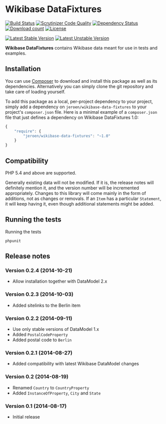 # Wikibase DataFixtures

[![Build Status](https://secure.travis-ci.org/JeroenDeDauw/WikibaseDataFixtures.png?branch=master)](http://travis-ci.org/JeroenDeDauw/WikibaseDataFixtures)
[![Scrutinizer Code Quality](https://scrutinizer-ci.com/g/JeroenDeDauw/WikibaseDataFixtures/badges/quality-score.png?b=master)](https://scrutinizer-ci.com/g/JeroenDeDauw/WikibaseDataFixtures/?branch=master)
[![Dependency Status](https://www.versioneye.com/php/jeroen:wikibase-data-fixtures/badge.png)](https://www.versioneye.com/php/jeroen:wikibase-data-fixtures)
[![Download count](https://poser.pugx.org/jeroen/wikibase-data-fixtures/d/total.png)](https://packagist.org/packages/jeroen/wikibase-data-fixtures)
[![License](https://poser.pugx.org/jeroen/wikibase-data-fixtures/license.svg)](https://packagist.org/packages/jeroen/wikibase-data-fixtures)

[![Latest Stable Version](https://poser.pugx.org/jeroen/wikibase-data-fixtures/version.png)](https://packagist.org/packages/jeroen/wikibase-data-fixtures)
[![Latest Unstable Version](https://poser.pugx.org/jeroen/wikibase-data-fixtures/v/unstable.svg)](//packagist.org/packages/jeroen/wikibase-data-fixtures)

**Wikibase DataFixtures** contains Wikibase data meant for use in tests and examples.

## Installation

You can use [Composer](http://getcomposer.org/) to download and install
this package as well as its dependencies. Alternatively you can simply clone
the git repository and take care of loading yourself.

To add this package as a local, per-project dependency to your project, simply add a
dependency on `jeroen/wikibase-data-fixtures` to your project's `composer.json` file.
Here is a minimal example of a `composer.json` file that just defines a dependency on
Wikibase DataFixtures 1.0:

```js
{
    "require": {
        "jeroen/wikibase-data-fixtures": "~1.0"
    }
}
```

## Compatibility

PHP 5.4 and above are supported.

Generally existing data will not be modified. If it is, the release notes will definitely mention
it, and the version number will be incremented appropriately. Changes to this library will come
mainly in the form of additions, not as changes or removals. If an `Item` has a particular
`Statement`, it will keep having it, even though additional statements might be added.

## Running the tests

Running the tests

    phpunit

## Release notes

### Version 0.2.4 (2014-10-21)

* Allow installation together with DataModel 2.x

### Version 0.2.3 (2014-10-03)

* Added sitelinks to the Berlin item

### Version 0.2.2 (2014-09-11)

* Use only stable versions of DataModel 1.x
* Added `PostalCodeProperty`
* Added postal code to `Berlin`

### Version 0.2.1 (2014-08-27)

* Added compatibility with latest Wikibase DataModel changes

### Version 0.2 (2014-08-19)

* Renamed `Country` to `CountryProperty`
* Added `InstanceOfProperty`, `City` and `State`

### Version 0.1 (2014-08-17)

* Initial release
